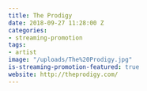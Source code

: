 ```yaml
---
title: The Prodigy
date: 2018-09-27 11:28:00 Z
categories:
- streaming-promotion
tags:
- artist
image: "/uploads/The%20Prodigy.jpg"
is-streaming-promotion-featured: true
website: http://theprodigy.com/
---
```


